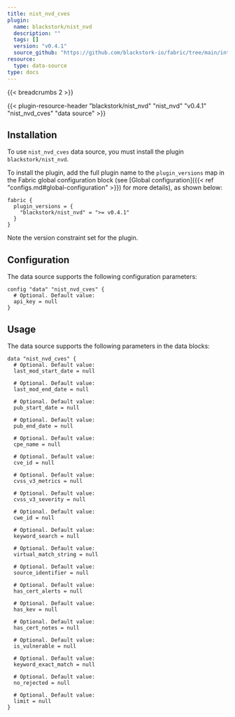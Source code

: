```yaml
---
title: nist_nvd_cves
plugin:
  name: blackstork/nist_nvd
  description: ""
  tags: []
  version: "v0.4.1"
  source_github: "https://github.com/blackstork-io/fabric/tree/main/internal/nistnvd/"
resource:
  type: data-source
type: docs
---
```


{{< breadcrumbs 2 >}}

{{< plugin-resource-header "blackstork/nist_nvd" "nist_nvd" "v0.4.1" "nist_nvd_cves" "data source" >}}

## Installation

To use `nist_nvd_cves` data source, you must install the plugin `blackstork/nist_nvd`.

To install the plugin, add the full plugin name to the `plugin_versions` map in the Fabric global configuration block (see [Global configuration]({{< ref "configs.md#global-configuration" >}}) for more details), as shown below:

```hcl
fabric {
  plugin_versions = {
    "blackstork/nist_nvd" = ">= v0.4.1"
  }
}
```

Note the version constraint set for the plugin.

## Configuration

The data source supports the following configuration parameters:

```hcl
config "data" "nist_nvd_cves" {
  # Optional. Default value:
  api_key = null
}

```

## Usage

The data source supports the following parameters in the data blocks:

```hcl
data "nist_nvd_cves" {
  # Optional. Default value:
  last_mod_start_date = null

  # Optional. Default value:
  last_mod_end_date = null

  # Optional. Default value:
  pub_start_date = null

  # Optional. Default value:
  pub_end_date = null

  # Optional. Default value:
  cpe_name = null

  # Optional. Default value:
  cve_id = null

  # Optional. Default value:
  cvss_v3_metrics = null

  # Optional. Default value:
  cvss_v3_severity = null

  # Optional. Default value:
  cwe_id = null

  # Optional. Default value:
  keyword_search = null

  # Optional. Default value:
  virtual_match_string = null

  # Optional. Default value:
  source_identifier = null

  # Optional. Default value:
  has_cert_alerts = null

  # Optional. Default value:
  has_kev = null

  # Optional. Default value:
  has_cert_notes = null

  # Optional. Default value:
  is_vulnerable = null

  # Optional. Default value:
  keyword_exact_match = null

  # Optional. Default value:
  no_rejected = null

  # Optional. Default value:
  limit = null
}

```